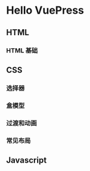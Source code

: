 # Hello VuePress

## HTML

### HTML 基础

## CSS

### 选择器

### 盒模型

### 过渡和动画

### 常见布局

## Javascript
